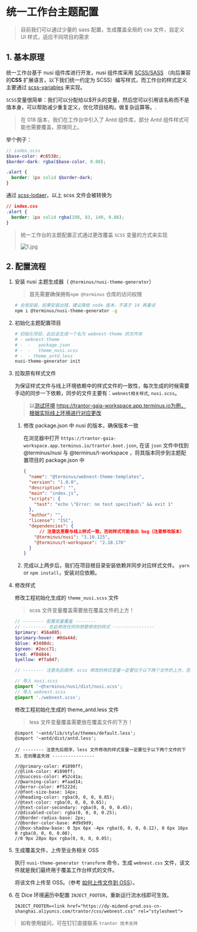# 统一工作台主题配置

> 目前我们可以通过少量的 sass 配置，生成覆盖全局的 css 文件，自定义 UI 样式，适应不同项目的需求

## 1. 基本原理

统一工作台基于 nusi 组件库进行开发，nusi 组件库采用 [SCSS/SASS](https://sass-lang.com/) （向后兼容的**CSS** 扩展语言，以下我们统一约定为 SCSS）编写样式，而工作台的样式定义主要通过 [scss-variables](https://sass-lang.com/documentation/variables) 来实现。

`SCSS`变量很简单：我们可以分配给以$开头的变量，然后您可以引用该名称而不是值本身，可以帮助减少重复定义，优化项目结构，做复杂运算等。.

> 在 018 版本，我们在工作台中引入了 Antd 组件库，部分 Antd 组件样式可能也需要覆盖，原理同上。

举个例子：

```scss
// index.scss
$base-color: #c6538c;
$border-dark: rgba($base-color, 0.88);

.alert {
  border: 1px solid $border-dark;
}
```

通过 [scss-lodaer](https://webpack.js.org/loaders/sass-loader/)，以上 scss 文件会被转换为

```css
// index.css
.alert {
  border: 1px solid rgba(198, 83, 140, 0.88);
}
```

> 统一工作台的主题配置正式通过更改覆盖 `SCSS` 变量的方式来实现
>
> ![1.jpg](https://terminus-trantor.oss-cn-hangzhou.aliyuncs.com/doc/20210527105711-20220411160939330.jpg)

## 2. 配置流程

1. 安装 nusi 主题生成器（ `@terminus/nusi-theme-generator`）

   > 首先需要确保拥有`npm @terminus` 仓库的访问权限

   ```bash
   # 全局安装，如果安装出错，建议降低 node 版本，不高于 14 再重试
   npm i @terminus/nusi-theme-generator -g
   ```

2. 初始化主题配置项目

   ```bash
   # 初始化项目，此后会生成一个名为 webnest-theme 的文件夹
   # - webnest-theme
   # -	-	package.json
   # -	-	theme_nusi.scss
   # -  - theme_antd.less
   nusi-theme-generator init
   ```

3. 拉取原有样式文件

   为保证样式文件与线上环境依赖中的样式文件的一致性，每次生成的时候需要手动的同步一下依赖，同步的文件主要有：`webnest相关样式`, `nusi.scss`。

   >  以[测试环境](https://trantor-gaia-workspace.app.terminus.io/) https://trantor-gaia-workspace.app.terminus.io为例，根据实际线上环境进行对应更改

   1. 修改 package.json 中 nusi 的版本，确保版本一致

      在浏览器中打开 `https://trantor-gaia-workspace.app.terminus.io/trantor.boot.json`, 在该 `json` 文件中找到 @terminus/nusi 与 @terminus/t-workspace ，将其版本同步到主题配置项目的 package.json 中

      ```json
      {
        "name": "@terminus/webnest-theme-templates",
        "version": "1.0.0",
        "description": "",
        "main": "index.js",
        "scripts": {
          "test": "echo \"Error: no test specified\" && exit 1"
        },
        "author": "",
        "license": "ISC",
        "dependencies": {
      		// 注意这里要与线上样式一致，否则样式可能会出 bug（注意修改版本）
          "@terminus/nusi": "3.10.125",
          "@terminus/t-workspace": "2.18.176"
        }
      }
      
      ```

   2. 完成以上两步后，我们在项目根目录安装依赖并同步对应样式文件。
      `yarn` or `npm install`，安装对应依赖。

4. 修改样式

   修改工程初始化生成的 `theme_nusi.scss` 文件

   > scss 文件变量覆盖需要放在覆盖文件的上方！

   ```scss
   // -------- 配置变量覆盖 --------
   // --------- 在此修改任何你想要修改的样式 ----------------
   $primary: #16a085;
   $primary-hover: #0da44d;
   $blue: #3498dc;
   $green: #2ecc71;
   $red: #f04844;
   $yellow: #ffa847;
   
   // -------- 注意先后顺序，scss 修改的样式变量一定要位于以下两个文件的上方，否则覆盖失效 --------------------
   
   // 导入 nusi.scss
   @import '~@terminus/nusi/dist/nusi.scss';
   // 导入 webnest.scss
   @import './webnest.scss';
   ```

   修改工程初始化生成的 theme_antd.less 文件

    > less 文件变量覆盖需要放在覆盖文件的下方！

   ```less
   @import '~antd/lib/style/themes/default.less';
   @import '~antd/dist/antd.less';

   // -------- 注意先后顺序，less 文件修改的样式变量一定要位于以下两个文件的下方，否则覆盖失效 ----------------

   //@primary-color: #1890ff;
   //@link-color: #1890ff;
   //@success-color: #52c41a;
   //@warning-color: #faad14;
   //@error-color: #f5222d;
   //@font-size-base: 14px;
   //@heading-color: rgba(0, 0, 0, 0.85);
   //@text-color: rgba(0, 0, 0, 0.65);
   //@text-color-secondary: rgba(0, 0, 0, 0.45);
   //@disabled-color: rgba(0, 0, 0, 0.25);
   //@border-radius-base: 2px;
   //@border-color-base: #d9d9d9;
   //@box-shadow-base: 0 3px 6px -4px rgba(0, 0, 0, 0.12), 0 6px 16px 0 rgba(0, 0, 0, 0.08),
   //0 9px 28px 8px rgba(0, 0, 0, 0.05);

   ```

5. 生成覆盖文件，上传至业务相关 OSS

   执行 `nusi-theme-generator transform` 命令，生成 `webnest.css` 文件，该文件就是我们最终用于覆盖工作台样式的文件。

   将该文件上传至 OSS。（参考 [如何上传文件到 OSS](https://help.aliyun.com/document_detail/31886.html)）。

6. 在 Dice 环境遍历中配置 `INJECT_FOOTER`，重新运行流水线即可生效。

   `INJECT_FOOTER=<link href="https://dy-midend-prod.oss-cn-shanghai.aliyuncs.com/trantor/css/webnest.css" rel="stylesheet">`

> 如有使用疑问，可在钉钉直接联系 `trantor 技术支持`

   

   

